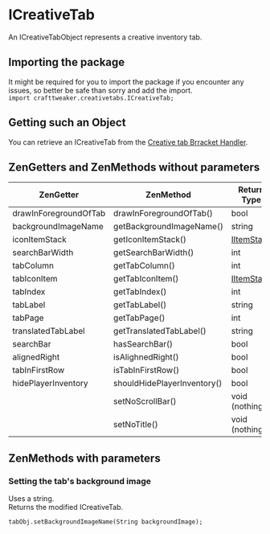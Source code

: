 # ICreativeTab

An ICreativeTabObject represents a creative inventory tab.

## Importing the package
It might be required for you to import the package if you encounter any issues, so better be safe than sorry and add the import.  
`import crafttweaker.creativetabs.ICreativeTab;` 

## Getting such an Object
You can retrieve an ICreativeTab from the [Creative tab Brracket Handler](/Vanilla/Brackets/Bracket_CreativeTab).

## ZenGetters and ZenMethods without parameters

| ZenGetter             | ZenMethod                   | Return Type                             |
|-----------------------|-----------------------------|-----------------------------------------|
| drawInForegroundOfTab | drawInForegroundOfTab()     | bool                                    |
| backgroundImageName   | getBackgroundImageName()    | string                                  |
| iconItemStack         | getIconItemStack()          | [IItemStack](/Vanilla/Items/IItemStack) |
| searchBarWidth        | getSearchBarWidth()         | int                                     |
| tabColumn             | getTabColumn()              | int                                     |
| tabIconItem           | getTabIconItem()            | [IItemStack](/Vanilla/Items/IItemStack) |
| tabIndex              | getTabIndex()               | int                                     |
| tabLabel              | getTabLabel()               | string                                  |
| tabPage               | getTabPage()                | int                                     |
| translatedTabLabel    | getTranslatedTabLabel()     | string                                  |
| searchBar             | hasSearchBar()              | bool                                    |
| alignedRight          | isAlighnedRight()           | bool                                    |
| tabInFirstRow         | isTabInFirstRow()           | bool                                    |
| hidePlayerInventory   | shouldHidePlayerInventory() | bool                                    |
|                       | setNoScrollBar()            | void (nothing)                          |
|                       | setNoTitle()                | void (nothing)                          |


## ZenMethods with parameters
### Setting the tab's background image

Uses a string.  
Returns the modified ICreativeTab.
```
tabObj.setBackgroundImageName(String backgroundImage);
```
